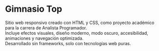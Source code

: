 # Gimnasio Top

Sitio web responsivo creado con HTML y CSS, como proyecto académico para la carrera de Analista Programador.  
Incluye efectos visuales, diseño moderno, modo oscuro, accesibilidad, animaciones y navegación optimizada.  
Desarrollado sin frameworks, solo con tecnologías web puras.
